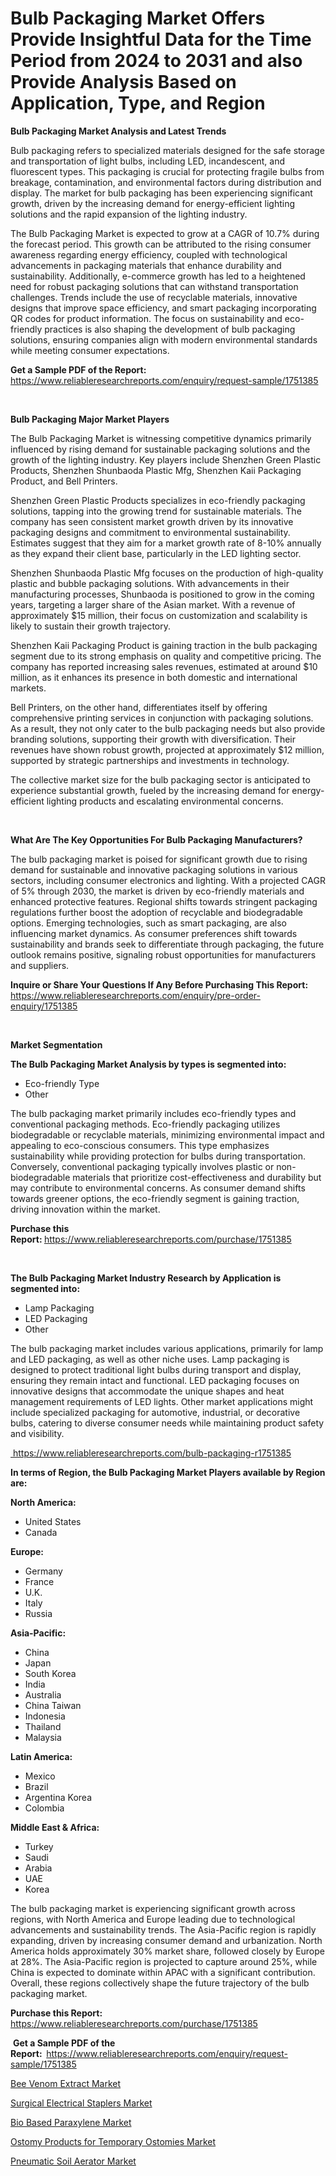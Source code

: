 <p><h1>Bulb Packaging Market Offers Provide Insightful Data for the Time Period from 2024 to 2031 and also Provide Analysis Based on Application, Type, and Region</h1></p><p><strong>Bulb Packaging Market Analysis and Latest Trends</strong></p>
<p><p>Bulb packaging refers to specialized materials designed for the safe storage and transportation of light bulbs, including LED, incandescent, and fluorescent types. This packaging is crucial for protecting fragile bulbs from breakage, contamination, and environmental factors during distribution and display. The market for bulb packaging has been experiencing significant growth, driven by the increasing demand for energy-efficient lighting solutions and the rapid expansion of the lighting industry.</p><p>The Bulb Packaging Market is expected to grow at a CAGR of 10.7% during the forecast period. This growth can be attributed to the rising consumer awareness regarding energy efficiency, coupled with technological advancements in packaging materials that enhance durability and sustainability. Additionally, e-commerce growth has led to a heightened need for robust packaging solutions that can withstand transportation challenges. Trends include the use of recyclable materials, innovative designs that improve space efficiency, and smart packaging incorporating QR codes for product information. The focus on sustainability and eco-friendly practices is also shaping the development of bulb packaging solutions, ensuring companies align with modern environmental standards while meeting consumer expectations.</p></p>
<p><strong>Get a Sample PDF of the Report:&nbsp;</strong> <a href="https://www.reliableresearchreports.com/enquiry/request-sample/1751385?utm_campaign=32&utm_medium=2&utm_source=Github&utm_content=ia&utm_term=09112024&utm_id=bulb-packaging">https://www.reliableresearchreports.com/enquiry/request-sample/1751385</a></p>
<p>&nbsp;</p>
<p><strong>Bulb Packaging Major Market Players</strong></p>
<p><p>The Bulb Packaging Market is witnessing competitive dynamics primarily influenced by rising demand for sustainable packaging solutions and the growth of the lighting industry. Key players include Shenzhen Green Plastic Products, Shenzhen Shunbaoda Plastic Mfg, Shenzhen Kaii Packaging Product, and Bell Printers. </p><p>Shenzhen Green Plastic Products specializes in eco-friendly packaging solutions, tapping into the growing trend for sustainable materials. The company has seen consistent market growth driven by its innovative packaging designs and commitment to environmental sustainability. Estimates suggest that they aim for a market growth rate of 8-10% annually as they expand their client base, particularly in the LED lighting sector.</p><p>Shenzhen Shunbaoda Plastic Mfg focuses on the production of high-quality plastic and bubble packaging solutions. With advancements in their manufacturing processes, Shunbaoda is positioned to grow in the coming years, targeting a larger share of the Asian market. With a revenue of approximately $15 million, their focus on customization and scalability is likely to sustain their growth trajectory.</p><p>Shenzhen Kaii Packaging Product is gaining traction in the bulb packaging segment due to its strong emphasis on quality and competitive pricing. The company has reported increasing sales revenues, estimated at around $10 million, as it enhances its presence in both domestic and international markets.</p><p>Bell Printers, on the other hand, differentiates itself by offering comprehensive printing services in conjunction with packaging solutions. As a result, they not only cater to the bulb packaging needs but also provide branding solutions, supporting their growth with diversification. Their revenues have shown robust growth, projected at approximately $12 million, supported by strategic partnerships and investments in technology.</p><p>The collective market size for the bulb packaging sector is anticipated to experience substantial growth, fueled by the increasing demand for energy-efficient lighting products and escalating environmental concerns.</p></p>
<p>&nbsp;</p>
<p><strong>What Are The Key Opportunities For Bulb Packaging Manufacturers?</strong></p>
<p><p>The bulb packaging market is poised for significant growth due to rising demand for sustainable and innovative packaging solutions in various sectors, including consumer electronics and lighting. With a projected CAGR of 5% through 2030, the market is driven by eco-friendly materials and enhanced protective features. Regional shifts towards stringent packaging regulations further boost the adoption of recyclable and biodegradable options. Emerging technologies, such as smart packaging, are also influencing market dynamics. As consumer preferences shift towards sustainability and brands seek to differentiate through packaging, the future outlook remains positive, signaling robust opportunities for manufacturers and suppliers.</p></p>
<p><strong>Inquire or Share Your Questions If Any Before Purchasing This Report:</strong> <a href="https://www.reliableresearchreports.com/enquiry/pre-order-enquiry/1751385?utm_campaign=32&utm_medium=2&utm_source=Github&utm_content=ia&utm_term=09112024&utm_id=bulb-packaging">https://www.reliableresearchreports.com/enquiry/pre-order-enquiry/1751385</a></p>
<p>&nbsp;</p>
<p><strong>Market Segmentation</strong></p>
<p><strong>The Bulb Packaging Market Analysis by types is segmented into:</strong></p>
<p><ul><li>Eco-friendly Type</li><li>Other</li></ul></p>
<p><p>The bulb packaging market primarily includes eco-friendly types and conventional packaging methods. Eco-friendly packaging utilizes biodegradable or recyclable materials, minimizing environmental impact and appealing to eco-conscious consumers. This type emphasizes sustainability while providing protection for bulbs during transportation. Conversely, conventional packaging typically involves plastic or non-biodegradable materials that prioritize cost-effectiveness and durability but may contribute to environmental concerns. As consumer demand shifts towards greener options, the eco-friendly segment is gaining traction, driving innovation within the market.</p></p>
<p><strong>Purchase this Report:&nbsp;</strong><a href="https://www.reliableresearchreports.com/purchase/1751385?utm_campaign=32&utm_medium=2&utm_source=Github&utm_content=ia&utm_term=09112024&utm_id=bulb-packaging">https://www.reliableresearchreports.com/purchase/1751385</a></p>
<p>&nbsp;</p>
<p><strong>The Bulb Packaging Market Industry Research by Application is segmented into:</strong></p>
<p><ul><li>Lamp Packaging</li><li>LED Packaging</li><li>Other</li></ul></p>
<p><p>The bulb packaging market includes various applications, primarily for lamp and LED packaging, as well as other niche uses. Lamp packaging is designed to protect traditional light bulbs during transport and display, ensuring they remain intact and functional. LED packaging focuses on innovative designs that accommodate the unique shapes and heat management requirements of LED lights. Other market applications might include specialized packaging for automotive, industrial, or decorative bulbs, catering to diverse consumer needs while maintaining product safety and visibility.</p></p>
<p><a href="https://www.reliableresearchreports.com/bulb-packaging-r1751385?utm_campaign=32&utm_medium=2&utm_source=Github&utm_content=ia&utm_term=09112024&utm_id=bulb-packaging">&nbsp;https://www.reliableresearchreports.com/bulb-packaging-r1751385</a></p>
<p><strong>In terms of Region, the Bulb Packaging Market Players available by Region are:</strong></p>
<p>
    <p> <strong> North America: </strong>
        <ul>
            <li>United States</li>
            <li>Canada</li>
        </ul>
        </p> 
    <p> <strong> Europe: </strong>
        <ul>
            <li>Germany</li>
            <li>France</li>
            <li>U.K.</li>
            <li>Italy</li>
            <li>Russia</li>
        </ul>
        </p> 
    <p> <strong> Asia-Pacific: </strong>
        <ul>
            <li>China</li>
            <li>Japan</li>
            <li>South Korea</li>
            <li>India</li>
            <li>Australia</li>
            <li>China Taiwan</li>
            <li>Indonesia</li>
            <li>Thailand</li>
            <li>Malaysia</li>
        </ul>
        </p> 
    <p> <strong> Latin America: </strong>
        <ul>
            <li>Mexico</li>
            <li>Brazil</li>
            <li>Argentina Korea</li>
            <li>Colombia</li>
        </ul>
        </p> 
    <p> <strong> Middle East & Africa: </strong>
        <ul>
            <li>Turkey</li>
            <li>Saudi</li>
            <li>Arabia</li>
            <li>UAE</li>
            <li>Korea</li>
        </ul>
    </p>
    </p>
<p><p>The bulb packaging market is experiencing significant growth across regions, with North America and Europe leading due to technological advancements and sustainability trends. The Asia-Pacific region is rapidly expanding, driven by increasing consumer demand and urbanization. North America holds approximately 30% market share, followed closely by Europe at 28%. The Asia-Pacific region is projected to capture around 25%, while China is expected to dominate within APAC with a significant contribution. Overall, these regions collectively shape the future trajectory of the bulb packaging market.</p></p>
<p><strong>Purchase this Report: </strong><a href="https://www.reliableresearchreports.com/purchase/1751385?utm_campaign=32&utm_medium=2&utm_source=Github&utm_content=ia&utm_term=09112024&utm_id=bulb-packaging">https://www.reliableresearchreports.com/purchase/1751385</a></p>
<p>&nbsp;<strong>Get a Sample PDF of the Report:&nbsp;&nbsp;</strong><a href="https://www.reliableresearchreports.com/enquiry/request-sample/1751385?utm_campaign=32&utm_medium=2&utm_source=Github&utm_content=ia&utm_term=09112024&utm_id=bulb-packaging">https://www.reliableresearchreports.com/enquiry/request-sample/1751385</a></p>
<p><strong></strong></p>
<p><p><a href="https://github.com/catusaesianou/Market-Research-Report-List-1/blob/main/bee-venom-extract-market.md?utm_campaign=32&utm_medium=2&utm_source=Github&utm_content=ia&utm_term=09112024&utm_id=bulb-packaging">Bee Venom Extract Market</a></p><p><a href="https://issuu.com/reportprime-2/docs/surgical-electrical-staplers-market_0ea727006292a6?utm_campaign=32&utm_medium=2&utm_source=Github&utm_content=ia&utm_term=09112024&utm_id=bulb-packaging">Surgical Electrical Staplers Market</a></p><p><a href="https://github.com/sogusofer/Market-Research-Report-List-1/blob/main/bio-based-paraxylene-market.md?utm_campaign=32&utm_medium=2&utm_source=Github&utm_content=ia&utm_term=09112024&utm_id=bulb-packaging">Bio Based Paraxylene Market</a></p><p><a href="https://issuu.com/reportprime-2/docs/ostomy-products-for-temporary-ostom_6d374e388aa3a2?utm_campaign=32&utm_medium=2&utm_source=Github&utm_content=ia&utm_term=09112024&utm_id=bulb-packaging">Ostomy Products for Temporary Ostomies Market</a></p><p><a href="https://www.linkedin.com/pulse/pneumatic-soil-aerator-market-size-share-trends-analysis-z3iic?utm_campaign=32&utm_medium=2&utm_source=Github&utm_content=ia&utm_term=09112024&utm_id=bulb-packaging">Pneumatic Soil Aerator Market</a></p></p>